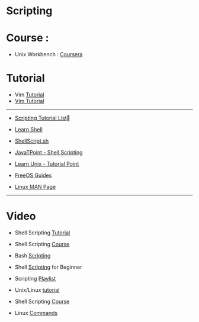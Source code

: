 # Scripting

# Course : 
* Unix Workbench : [Coursera](https://www.coursera.org/learn/unix?siteID=SAyYsTvLiGQ-1vpZtGlEBg2teyFZN.6knw&utm_content=10&utm_medium=partners&utm_source=linkshare&utm_campaign=SAyYsTvLiGQ)

# Tutorial
* Vim [Tutorial](https://linuxconfig.org/vim-tutorial)
* [Vim Tutorial](https://www.systutorials.com/240159/vim-tutorial-beginners-vimtutor/)
---

* [Scripting Tutorial List](http://wiki.bash-hackers.org/scripting/tutoriallist):muscle: 

* [Learn Shell](http://www.learnshell.org/)

* [ShellScript.sh](https://www.shellscript.sh/)

* [JavaTPoint - Shell Scripting](https://www.javatpoint.com/shell-scripting-tutorial)

* [Learn Unix - Tutorial Point](https://www.tutorialspoint.com/unix/index.htm)

* [FreeOS Guides](http://www.freeos.com/guides/lsst/)
* [Linux MAN Page](http://man.he.net/)

---
# Video 
* Shell Scripting [Tutorial](https://www.youtube.com/playlist?list=PL7B7FA4E693D8E790)
* Shell Scripting [Course](https://www.youtube.com/playlist?list=PL24DF46D69CD45019)
* Bash [Scripting](https://www.youtube.com/playlist?list=PL5sclhLfGLRcFBDwzBFJ3pGsa5r8k9HnN)
* Shell [Scripting](https://www.youtube.com/playlist?list=PLS1QulWo1RIYmaxcEqw5JhK3b-6rgdWO_) for Beginner
* Scripting [Playlist](https://www.youtube.com/channel/UCvA_wgsX6eFAOXI8Rbg_WiQ/playlists)
* Unix/Linux [tutorial](https://www.youtube.com/playlist?list=PLd3UqWTnYXOlHunYTZ9lBHooTMKlLQHcd)
* Shell Scripting [Course](https://www.youtube.com/playlist?list=PL1Gi57UP2pkwLHkbmAV8XSleFbw6roHyq)

* Linux [Commands](https://www.youtube.com/playlist?list=PL6YwPExkSESqQ69B7B011XOIuoVv3SdDg)
